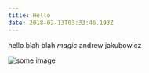 ```yaml
---
title: Hello
date: 2018-02-13T03:33:46.193Z
---
```

hello blah blah _magic_ andrew jakubowicz

![some image](http://upload.wikimedia.org/wikipedia/commons/thumb/6/60/Neighbours_Siamese.jpg/640px-Neighbours_Siamese.jpg)



